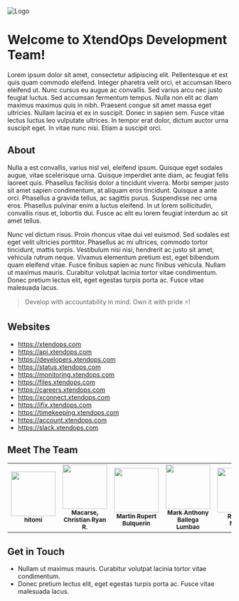 ![Logo](https://i.imgur.com/yspRiI7.jpg)

# Welcome to XtendOps Development Team!

Lorem ipsum dolor sit amet, consectetur adipiscing elit. Pellentesque et est quis quam commodo eleifend. Integer pharetra velit orci, et accumsan libero eleifend ut. Nunc cursus eu augue ac convallis. Sed varius arcu nec justo feugiat luctus. Sed accumsan fermentum tempus. Nulla non elit ac diam maximus maximus quis in nibh. Praesent congue sit amet massa eget ultricies. Nullam lacinia et ex in suscipit. Donec in sapien sem. Fusce vitae lectus luctus leo vulputate ultrices. In tempor erat dolor, dictum auctor urna suscipit eget. In vitae nunc nisi. Etiam a suscipit orci.

## About

Nulla a est convallis, varius nisl vel, eleifend ipsum. Quisque eget sodales augue, vitae scelerisque urna. Quisque imperdiet ante diam, ac feugiat felis laoreet quis. Phasellus facilisis dolor a tincidunt viverra. Morbi semper justo sit amet sapien condimentum, at aliquam eros tincidunt. Quisque a ante orci. Phasellus a gravida tellus, ac sagittis purus. Suspendisse nec urna eros. Phasellus pulvinar enim a luctus eleifend. In ut lorem sollicitudin, convallis risus et, lobortis dui. Fusce ac elit eu lorem feugiat interdum ac sit amet tellus.

Nunc vel dictum risus. Proin rhoncus vitae dui vel euismod. Sed sodales est eget velit ultricies porttitor. Phasellus ac mi ultrices, commodo tortor tincidunt, mattis turpis. Vestibulum nisi nisi, hendrerit ac justo sit amet, vehicula rutrum neque. Vivamus elementum pretium est, eget bibendum quam eleifend vitae. Fusce finibus sapien ac nunc finibus vehicula. Nullam ut maximus mauris. Curabitur volutpat lacinia tortor vitae condimentum. Donec pretium lectus elit, eget egestas turpis porta ac. Fusce vitae malesuada lacus.

> Develop with accountability in mind. Own it with pride ⚡!

## Websites

- https://xtendops.com
- https://api.xtendops.com
- https://developers.xtendops.com
- https://status.xtendops.com
- https://monitoring.xtendops.com
- https://files.xtendops.com
- https://careers.xtendops.com
- https://xconnect.xtendops.com
- https://ifix.xtendops.com
- https://timekeeping.xtendops.com
- https://account.xtendops.com
- https://slack.xtendops.com

## Meet The Team

<table>
  <tr>
    <td align="center"><a href="https://github.com/TommyCabrera"><img src="https://avatars2.githubusercontent.com/u/73001130?v=4" width="100px;" alt=""/><br /><sub><b>hitomi</b></sub></a><br /></td>
    <td align="center"><a href="http://crrmacarse.github.io / 139.59.100.139"><img src="https://avatars3.githubusercontent.com/u/39759024?v=4" width="100px;" alt=""/><br /><sub><b>Macarse, Christian Ryan R.</b></sub></a><br /></td>
    <td align="center"><a href="https://github.com/rupertbulquerin"><img src="https://avatars2.githubusercontent.com/u/37164890?v=4" width="100px;" alt=""/><br /><sub><b>Martin Rupert Bulquerin</b></sub></a><br /></td>
    <td align="center"><a href="https://m-a-l.herokuapp.com"><img src="https://avatars0.githubusercontent.com/u/9671486?v=4" width="100px;" alt=""/><br /><sub><b>Mark Anthony Ballega Lumbao</b></sub></a><br /></td>
    <td align="center"><a href="https://twitter.com/raiofrivia"><img src="https://avatars1.githubusercontent.com/u/19511252?v=4" width="100px;" alt=""/><br /><sub><b>Rey Den Nalasa</b></sub></a><br /></td>
    <td align="center"><a href="https://github.com/keso-12"><img src="https://avatars3.githubusercontent.com/u/17907451?v=4" width="100px;" alt=""/><br /><sub><b>Kenneth B. So</b></sub></a><br /></td>
  </tr>
</table>

## Get in Touch

- Nullam ut maximus mauris. Curabitur volutpat lacinia tortor vitae condimentum.
- Donec pretium lectus elit, eget egestas turpis porta ac. Fusce vitae malesuada lacus.
